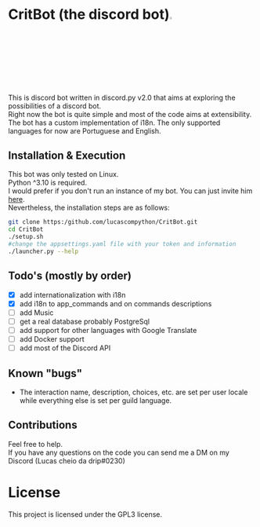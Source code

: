 # CritBot (the discord bot)<img src="https://cdn.discordapp.com/attachments/628637327878520872/1017256259138900030/unknown.png" width="3.5%" heigth="3.5%"/>

This is discord bot written in discord.py v2.0 that aims at exploring the possibilities of a discord bot.  
Right now the bot is quite simple and most of the code aims at extensibility.  
The bot has a custom implementation of i18n.
The only supported languages for now are Portuguese and English.

## Installation & Execution

This bot was only tested on Linux.  
Python ^3.10 is required.  
I would prefer if you don't run an instance of my bot. You can just invite him [here](https://discord.com/api/oauth2/authorize?client_id=832679098740506644&permissions=8&scope=bot).  
Nevertheless, the installation steps are as follows:

```bash
git clone https:/github.com/lucascompython/CritBot.git
cd CritBot
./setup.sh
#change the appsettings.yaml file with your token and information
./launcher.py --help
```

## Todo's (mostly by order)

- [X] add internationalization with i18n
- [X] add i18n to app_commands and on commands descriptions
- [ ] add Music
- [ ] get a real database probably PostgreSql
- [ ] add support for other languages with Google Translate
- [ ] add Docker support
- [ ] add most of the Discord API

## Known "bugs"

- The interaction name, description, choices, etc. are set per user locale while everything else is set per guild language.

## Contributions

Feel free to help.  
If you have any questions on the code you can send me a DM on my Discord (Lucas cheio da drip#0230)

# License

This project is licensed under the GPL3 license.

